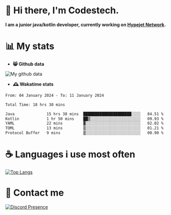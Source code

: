 # 👋 Hi there, I'm Codestech.
**I am a junior java/kotlin developer, currently working on [Hypejet Network](https://github.com/Hypejet).**

# 📊 My stats
- **😸 Github data**

![My github data](https://github-readme-stats.vercel.app/api?username=Codestech1&count_private=true&include_all_commits=true&theme=codeSTACKr)

- **🕰️ Wakatime stats**
<!--START_SECTION:waka-->

```txt
From: 04 January 2024 - To: 11 January 2024

Total Time: 18 hrs 30 mins

Java              15 hrs 38 mins  █████████████████████░░░░   84.51 %
Kotlin            1 hr 50 mins    ██▒░░░░░░░░░░░░░░░░░░░░░░   09.93 %
YAML              22 mins         ▓░░░░░░░░░░░░░░░░░░░░░░░░   02.02 %
TOML              13 mins         ▒░░░░░░░░░░░░░░░░░░░░░░░░   01.21 %
Protocol Buffer   9 mins          ▒░░░░░░░░░░░░░░░░░░░░░░░░   00.90 %
```

<!--END_SECTION:waka-->

# ☕ Languages i use most often
[![Top Langs](https://github-readme-stats.vercel.app/api/top-langs/?username=Codestech1&layout=compact&langs_count=8&exclude_repo=window5000.github.io&theme=codeSTACKr)](https://github.com/anuraghazra/github-readme-stats)

# 💬 Contact me
[![Discord Presence](https://lanyard.cnrad.dev/api/650718742157852740)](https://discord.com/users/650718742157852740)
</br>
